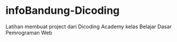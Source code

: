 # infoBandung-Dicoding
Latihan membuat project dari Dicoding Academy
kelas Belajar Dasar Pemrograman Web
